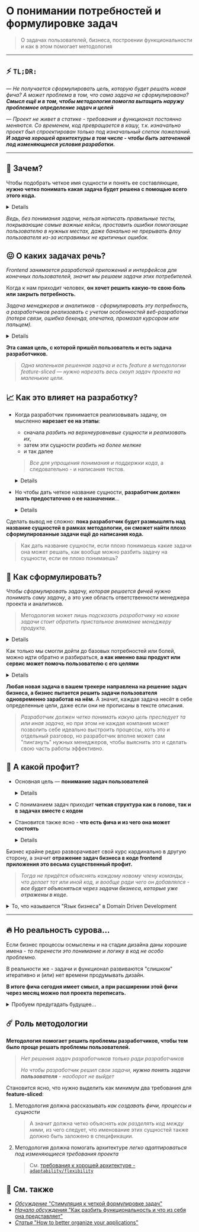 [src-disc]: https://github.com/feature-sliced/wiki/discussions/43
[src-tg]: https://t.me/atomicdesign/18972
[refs-arch--adaptability]: ../about/architecture.md#adaptability-адаптивностькастомизируемость
[refs-medium-article]: https://alexmngn.medium.com/how-to-better-organize-your-react-applications-2fd3ea1920f1
[discussions]: https://github.com/feature-sliced/wiki/discussions

# О понимании потребностей и формулировке задач

> О задачах пользователей, бизнеса, построении функциональности и как в этом помогает методология
---
## ⚡ `TL;DR:`

— *Не получается сформулировать цель, которую будет решать новая фича? А может проблема в том, что сама задача не сформулирована? **Смысл ещё и в том, чтобы методология помогла вытащить наружу проблемное определение задач и целей***

— *Проект не живет в статике - требования и функционал постоянно меняются. Со временем, код превращается в кашу, т.к. изначально проект был спроектирован только под изначальный слепок пожеланий. **И задача хорошей архитектуры в том числе - чтобы быть заточенной под изменяющиеся условия разработки.***

---

<!--TODO: Сделать каждый раздел позднее более самостоятельным сам по себе -->
<!--TODO: Добавить больше информации по изменяющимся требованиям проекта -->

## 🤔 Зачем?

Чтобы подобрать четкое имя сущности и понять ее составляющие, **нужно четко понимать какая задача будет решена с помощью всего этого кода.** 

<details>

Во время разработки, мы пытаемся *каждой сущности или функции дать имя, которое четко отражает намерения и смысл выполняемого кода.* 

> Фраза "программа делает не то, что хотел разработчик, а что он написал", отлично отражает проблему плохого именования

</details>

*Ведь, без понимания задачи, нельзя написать правильные тесты, покрывающие самые важные кейсы, проставить ошибки помогающие пользователю в нужных местах, даже банально не прерывать флоу пользователя из-за исправимых не критичных ошибок.*

## 😖 О каких задачах речь?

*Frontend занимается разработкой приложений и интерфейсов для конечных пользователей, значит мы решаем задачи этих потребителей.*

Когда к нам приходит человек, **он хочет решить какую-то свою боль или закрыть потребность.**

*Задача менеджеров и аналитиков - сформулировать эту потребность, а разработчиков реализовать с учетом особенностей веб-разработки (потеря связи, ошибка бекенда, опечатка, промазал курсором или пальцем).*

<details>

Команда производства веб-сервисов специально разделяется на *аналитиков, менеджеров, дизайнеров, разработчиков и прочих*

Каждый используя свой опыт проектирует часть задачи, в которой он лучше разбирается:
- **Дизайнеры** понимают пользовательский опыт с точки зрения визуального интерфейса, иногда даже разбираются в проблемах веб-интерфейсов, за что отдельный плюс. 
- **Разработчики** понимают как не потерять пользователя из-за своих же багов, проблем с интернетом или медленным устройством.

*Каждый в этой большой команде помогает пользователю решать свою задачу эффективнее, потому что пользователь пришёл к "нам" за решением своей боли, а не получением новой.*

> Очень плохо *прийти в сервис, чтобы решить проблему* автоматизации создания новых событий в ленте, *а получить боль* из-за необходимости каждый раз их вручную подтверждать, потому что дизайнеры или разработчики не подумали о целях пользователя, зачем собственно он пришёл на сервис.
</details>

**Эта самая цель, с которой пришёл пользователь и есть задача разработчиков.**

> *Одна маленькая решенная задача и есть feature в методологии feature-sliced — нужно нарезать весь скоуп задач проекта на маленькие цели.*

## 📈 Как это влияет на разработку?

- Когда разработчик принимается реализовывать задачу, он мысленно **нарезает ее на этапы**:
    - сначала *разбить на верхнеуровневые сущности* и *реализовать их*, 
    - затем эти сущности *разбить на более мелкие* 
    - и так далее

    > *Все для упрощения понимания и поддержки кода*, а следовательно - и написания тестов.

    <details>

    В обратную сторону тоже можно, хоть и гораздо сложнее, ведь сначала придётся придумать и реализовать низкоуровневые сущности и библиотеки, а потом их как-то складывать между собой, не забыв при этом реализовать целевую задачу.

    *В процессе разбиения на сущности, разработчик вынужден дать им название, которое четко отражало бы его замысел и при чтении листинга помогало понять какую задачу решает код*
    > А мы помним, что пытаемся помочь пользователю уменьшить боль или реализовать потребности
    </details>

- Но чтобы дать четкое название сущности, **разработчик должен знать предостаточно о ее назначении**...
    <details>

    - как он собирается использовать эту сущность, 
    - какую часть задачи пользователя она реализует, где ещё эту сущность можно применить, 
    - в каких ещё задачах она может поучаствовать, 
    - и так далее

    > Это все вопросы в одной плоскости и они крутятся в фоне в процессе размышления.
    </details>

Сделать вывод не сложно: **пока разработчик будет размышлять над название сущностей в рамках методологии, он сможет найти плохо сформулированные задачи ещё до написания кода.**

> Как дать название сущности, если плохо понимаешь какие задачи она может решать, как вообще можно разбить задачу на сущности, если ее плохо понимаешь?

## 📃 Как сформулировать?

*Чтобы сформулировать задачу, которая решается фичей нужно понимать саму задачу*, а это уже область ответственности менеджера проекта и аналитиков. 

> Методология может лишь *подсказать разработчику на какие задачи стоит обратить пристальное внимание менеджеру продукта.*

<details>

Весь frontend это в первую очередь отображение информации, любой компонент в первую очередь что-то отображает, а значит задача "показать пользователю что-то" не имеет практической ценности. 

Даже без учета специфики frontend можно спросить "а зачем это нужно показывать", так можно продолжать спрашивать до тех пор пока не вылезет боль или потребность потребителя. 

> Их не так много:
> - "я не хочу тратить время или деньги"
> - "я хочу заработать деньги, время или эмоции", 
>
> Можно ещё пару сформулировать если хочется, но обычно бизнес основывается на этом
</details>

Как только мы смогли дойти до базовых потребностей или болей, можно идти обратно и разбираться, **а как именно ваш продукт или сервис может помочь пользователю с его целями**

<details>

> Будет ли это сервис, 
> - который поможет пользователю тратить меньше времени на его задачи, 
> - или же будет приносить ему удовольствие от процесса, 
> - или же это будет услуга, улучшающая его отношения с женой
>
> Здесь все зависит от целей бизнеса для которого вы разрабатываете продукт.
</details>

**Любая новая задача в вашем трекере направлена на решение задач бизнеса, а бизнес пытается решить задачи пользователя одновременно заработав на нём.** А значит, каждая задача несёт в себе определенные цели, даже если они не прописаны в тексте описания. 

> *Разработчик должен четко понимать какую цель преследует та или иная задача*, но при этом не каждая компания может позволить себе идеально выстроить процессы, хоть это и отдельный разговор, но разработчик вполне может сам "пингануть" нужных менеджеров, чтобы выяснить это и сделать свою часть работы эффективно.

## 🌟 А какой профит?

- Основная цель — **понимание задач пользователей**
    <details>

    Когда разработчик понимает его боли и то, как бизнес их закрывает, он может предлагать решения, которые бизнесу не доступны в силу специфики веб-разработки. 

    > Но конечно, это все может работать только если разработчику не плевать на то, что он делает и ради чего, ведь если ему плевать, то *зачем тогда методология и какие-то подходы?*
    </details>

- С пониманием задач приходит **четкая структура как в голове, так и в задачах вместе с кодом**
- Становится также ясно - **что есть фича и из чего она может состоять**
    <details>

    Одна фича - это одна полезная функциональность для пользователя
    > Когда в одной фиче - реализуется несколько - это и есть нарушение границ

    Фича может быть неделимой и разрастающейся - **и это неплохо**

    **Плохо** - когда фича не отвечает на вопрос *"а в чем бизнес-ценность для пользователя?"*

    > - Не может быть фичи `карта-офиса`
    > - А вот `бронирование-переговорки-на-карте`, `поиск-сотрудника`, `смена-рабочего-места` - **да**
    >
    > Это уже три фичи, основанные на карте офиса - они маленькие, как и код реализующий эту карту

    Смысл в том, чтобы *в фиче лежал только код, реализующий непосредственно саму функциональность*, без лишних подробностей и внутренних решений (в идеале)
    > Открываешь код фичи **и видишь только то, что относится к задаче** - не больше
    </details>

Бизнес крайне редко разворачивает свой курс кардинально в другую сторону, а значит **отражение задач бизнеса в коде frontend приложения это весьма существенный профит.**

> *Тогда не придётся объяснять каждому новому члену команды, что делает тот или иной код, и вообще ради чего он добавлялся - **все будет объясняться через задачи бизнеса, которые уже отражены в коде.***

<details>
<summary>
То, что называется "Язык бизнеса" в Domain Driven Development
</summary>

Отчасти это разговор о `bounded context`, который имеет прямую связь между бизнес потребностями/сущностями, которыми он оперирует и тем как будет построено приложение
</details>

---

## 🔥 Но реальность сурова...
Если бизнес процессы осмыслены и на стадии дизайна даны хорошие имена - *то перенести это понимание и логику в код не особо проблемно.* 

В реальности же - задачи и функционал развиваются "слишком" итеративно и (или) нет времени продумывать дизайн.

**В итоге фича сегодня имеет смысл, а при расширении этой фичи через месяц можно пол проекта переписать.**

<details>
<summary>Пробуем предугадать будущее...</summary>

Разработчик пытается думать на 2-3 шага вперед, учитывая будущие хотелки, но тут упирается в собственный опыт

- Проженный опытом инженер обычно сразу смотрит на 10 шагов вперед, и понимает где одну фичу разделить, а где объединить с другой

- Но бывает и так, что приходит задача, с которой не приходилось сталкиваться по опыту, и неоткуда взять понимание - как грамотней декомпозировать, с наименьшими печальными последствиями в будущем
</details>

## ☄️ Роль методологии
**Методология помогает решить проблемы разработчиков, чтобы тем было проще решать проблемы пользователей.**

> *Нет решения задач разработчиков только ради разработчиков*
>
> *Но чтобы разработчик решил свои задачи, **нужно понять задачи пользователя** - наоборот не выйдет*

Становится ясно, что нужно выделить как минимум два требования для **feature-sliced**:
1. Методология должна рассказывать *как создавать фичи, процессы и сущности*
    > А значит должна четко объяснять *как разделять код между ними*, из чего следует, что именование этих сущностей также должно быть заложено в спецификации. 
2. Методология должна помогать архитектуре *легко адаптироваться под изменяющиеся требования проекта*
    > См. [требования к хорошей архитектуре - `adaptability/flexibility`][refs-arch--adaptability]

## 📑 См. также
- [*Обсуждение* "Стимуляция к четкой формулировке задач"][src-disc]
- [*Начало обсуждения* "Как разбить функциональность и что из себя она представляет"][src-tg]
- [*Статья* "How to better organize your applications"][refs-medium-article]
